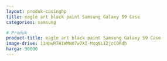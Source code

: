 ```yaml
---
layout: produk-casinghp
title: eagle art black paint Samsung Galaxy S9 Case
categories: samsung

# Produk
product-title: eagle art black paint Samsung Galaxy S9 Case
image-drive: 11HpwR7H1WMNO7w7XI-MxqNLI2jcCORdh
harga: 90000
---
```

